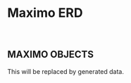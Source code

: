 <!--
* Licensed Materials - Property of IBM
*
* 5724-U18
*
* (C) Copyright IBM Corp. 2014  All Rights Reserved.
*
* US Government Users Restricted Rights - Use, duplication, or
* disclosure restricted by GSA ADP Schedule Contract with IBM Corp.
 -->

<!DOCTYPE html>
<html>
<head>
<title>ERD</title>
<link rel="stylesheet" href="css/style.css">
<script src="js/filtertable.js"></script>
</head>
<body>
<h1>Maximo ERD</h1>
<p>&nbsp;</p>
<h2>MAXIMO OBJECTS</h2>

<p id="MaximoObjectsTable">This will be replaced by generated data.</p>


<script src="tables.js"></script>
<script src="nonPersistent.js"></script>
<script src="views.js"></script>
<script src="internals.js"></script>


<script>

window.onload = createTables;


function createTables() {

var mobjsTables = JSON.stringify(tables);
var tablesObj = JSON.parse(mobjsTables);
var maxTables = createSingleTable('TABLES', tablesObj);


var mobjsNonPersistent = JSON.stringify(nonPersistent);
var nonPersistentObj = JSON.parse(mobjsNonPersistent);
var maxnonPersistent = createSingleTable('NONPERSISTENT', nonPersistentObj);


var mobjsViews = JSON.stringify(views);
var viewsObj = JSON.parse(mobjsViews);
var maxViews = createSingleTable('VIEWS', viewsObj);

var mobjsInternals = JSON.stringify(internals);
var internalsObj = JSON.parse(mobjsInternals);
var maxInternals = createSingleTable('INTERNALS', internalsObj);


var objectTables =  maxTables + maxnonPersistent + maxViews + maxInternals;
document.getElementById('MaximoObjectsTable').innerHTML = objectTables;

tablesLoaded = true;
filtertable.init();

}

function createSingleTable (TABLETITLE, obj)  {


	var sizeObjects = obj.maxobjs.length;

	var tbody = '';
    var theader = '<div style="float: left"><table border="1">\n';
    var header = '';
	header += '<thead>';
	header += '<tr>';
	header +=  '<th scope="col">'
	header += TABLETITLE;
	header += '</th>';
	header += '</tr>';
	header += '</thead>';
    for (var i = 0; i < sizeObjects; i++) {
        tbody += '<tr>';
        tbody += '<td>';
 		tbody += addAnchorForObject(obj.maxobjs[i]);
        tbody += '</td>';
    	tbody += '</tr>\n';
    }  
    
    var tfooter = '</table></div>';

	var table = theader + header + tbody + tfooter;
	return table;



}

function addAnchorForObject(objectName) {
	var anchorInfo = '';
	anchorInfo += '<a href="objects/'
	anchorInfo += objectName
	anchorInfo += '/'
	anchorInfo += objectName
	anchorInfo += '.html'
	anchorInfo += '">'
	anchorInfo += objectName
	anchorInfo += '</a>'
	return anchorInfo;
}

</script>


</body>
</html>

